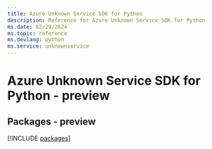 ```yaml
---
title: Azure Unknown Service SDK for Python
description: Reference for Azure Unknown Service SDK for Python
ms.date: 02/29/2024
ms.topic: reference
ms.devlang: python
ms.service: unknownservice
---
```

# Azure Unknown Service SDK for Python - preview
## Packages - preview
[!INCLUDE [packages](unknown-service-index.md)]